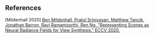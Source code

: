 
## References  

\[Mildenhall 2020\] [Ben Mildenhall, Pratul Srinivasan, Matthew Tancik, Jonathan Barron, Ravi Ramamoorthi, Ren Ng. "Representing Scenes as Neural Radiance Fields for View Synthesis." ECCV 2020.](https://www.matthewtancik.com/nerf)  
